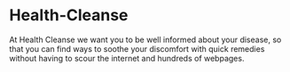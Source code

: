 # Health-Cleanse

At Health Cleanse we want you to be well informed about your disease, so that you can find ways to soothe your discomfort with quick remedies without having to scour the internet and hundreds of webpages.
